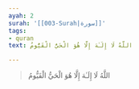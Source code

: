 ```yaml
---
ayah: 2
surah: '[[003-Surah|سورة]]'
tags:
- quran
text: اللَّهُ لَا إِلَـٰهَ إِلَّا هُوَ الْحَيُّ الْقَيُّومُ

---
```

> اللَّهُ لَا إِلَـٰهَ إِلَّا هُوَ الْحَيُّ الْقَيُّومُ
